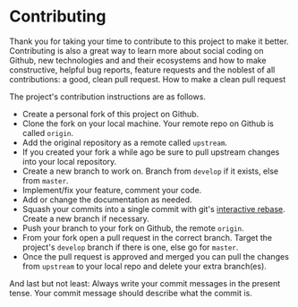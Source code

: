 # Contributing

Thank you for taking your time to contribute to this project to make it better. Contributing is also a great way to learn more about social coding on Github, new technologies and and their ecosystems and how to make constructive, helpful bug reports, feature requests and the noblest of all contributions: a good, clean pull request.
How to make a clean pull request

The project's contribution instructions are as follows.

- Create a personal fork of this project on Github.
- Clone the fork on your local machine. Your remote repo on Github is called `origin`.
- Add the original repository as a remote called `upstream`.
- If you created your fork a while ago be sure to pull upstream changes into your local repository.
- Create a new branch to work on. Branch from `develop` if it exists, else from `master`.
- Implement/fix your feature, comment your code.
- Add or change the documentation as needed.
- Squash your commits into a single commit with git's [interactive rebase](https://gist.github.com/todgru/7cff3962e76e1360cc2c). Create a new branch if necessary.
- Push your branch to your fork on Github, the remote `origin`.
- From your fork open a pull request in the correct branch. Target the project's `develop` branch if there is one, else go for `master`.
- Once the pull request is approved and merged you can pull the changes from `upstream` to your local repo and delete your extra branch(es).

And last but not least: Always write your commit messages in the present tense. Your commit message should describe what the commit is.
